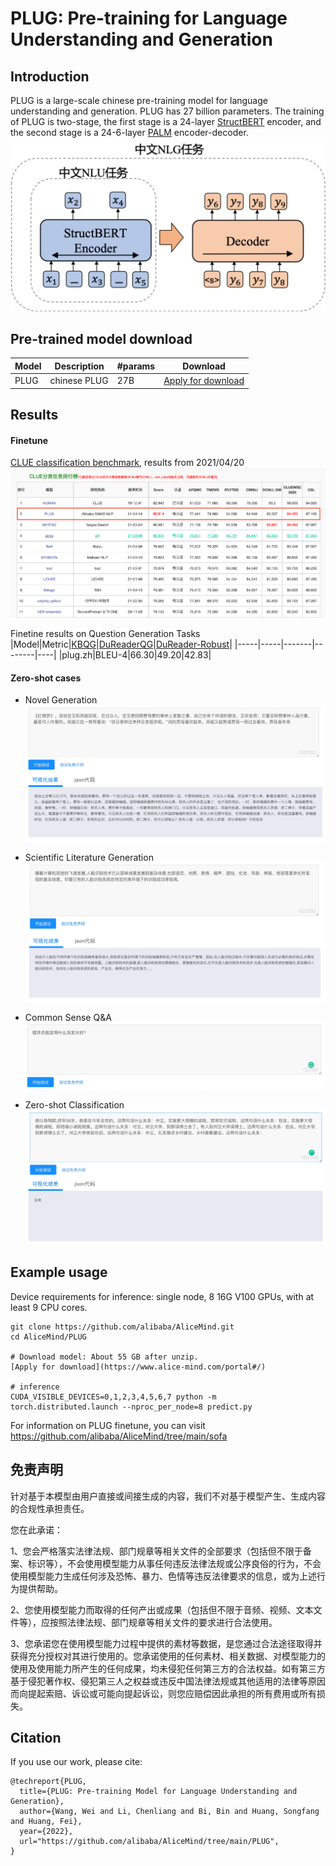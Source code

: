 # PLUG: Pre-training for Language Understanding and Generation

## Introduction
PLUG is a large-scale chinese pre-training model for language understanding and generation. PLUG has 27 billion parameters.
The training of PLUG is two-stage, the first stage is a 24-layer [StructBERT](https://arxiv.org/abs/1908.04577) encoder, and the second stage is a 24-6-layer [PALM](https://arxiv.org/pdf/2004.07159.pdf?fbclid=IwAR0BNl1IzR5bhcuEbyfNw2UN7MApHFoFP3BN40FKkW8x3bqolK_HilU293I) encoder-decoder.
![PLUG architecture](resources/architecture.png)

## Pre-trained model download
|Model | Description | #params | Download |
|------------------------|-------------------------------------------|------|------|
|PLUG |chinese PLUG  | 27B | [Apply for download](https://www.alice-mind.com/portal#/) |

## Results
#### Finetune
[CLUE classification benchmark](https://www.cluebenchmarks.com/classification.html), results from 2021/04/20
![clue](resources/clue.png)

Finetine results on Question Generation Tasks
|Model|Metric|[KBQG](https://github.com/nanduan/NLPCC-KBQA)|[DuReaderQG](https://arxiv.org/abs/1711.05073)|[DuReader-Robust](https://arxiv.org/abs/2004.11142)|
|-----|-----|-------|--------|----|
|plug.zh|BLEU-4|66.30|49.20|42.83|


#### Zero-shot cases
* Novel Generation
![novel generation](resources/zero-shot1.png)

* Scientific Literature Generation
![Scientific Literature generation](resources/zero-shot2.png)

* Common Sense Q&A
![common sense q&a](resources/zero-shot3.png)

* Zero-shot Classification
![zero-shot classification](resources/zero-shot4.png)

## Example usage
Device requirements for inference: single node, 8 16G V100 GPUs, with at least 9 CPU cores.

```shell
git clone https://github.com/alibaba/AliceMind.git
cd AliceMind/PLUG

# Download model: About 55 GB after unzip.
[Apply for download](https://www.alice-mind.com/portal#/)

# inference
CUDA_VISIBLE_DEVICES=0,1,2,3,4,5,6,7 python -m torch.distributed.launch --nproc_per_node=8 predict.py
```
For information on PLUG finetune, you can visit https://github.com/alibaba/AliceMind/tree/main/sofa

## 免责声明
针对基于本模型由用户直接或间接生成的内容，我们不对基于模型产生、生成内容的合规性承担责任。

您在此承诺：

1、您会严格落实法律法规、部门规章等相关文件的全部要求（包括但不限于备案、标识等），不会使用模型能力从事任何违反法律法规或公序良俗的行为，不会使用模型能力生成任何涉及恐怖、暴力、色情等违反法律要求的信息，或为上述行为提供帮助。

2、您使用模型能力而取得的任何产出或成果（包括但不限于音频、视频、文本文件等），应按照法律法规、部门规章等相关文件的要求进行合法使用。

3、您承诺您在使用模型能力过程中提供的素材等数据，是您通过合法途径取得并获得充分授权对其进行使用的。您承诺使用的任何素材、相关数据、对模型能力的使用及使用能力所产生的任何成果，均未侵犯任何第三方的合法权益。如有第三方基于侵犯著作权、侵犯第三人之权益或违反中国法律法规或其他适用的法律等原因而向提起索赔、诉讼或可能向提起诉讼，则您应赔偿因此承担的所有费用或所有损失。

## Citation
If you use our work, please cite:
```
@techreport{PLUG,
  title={PLUG: Pre-training Model for Language Understanding and Generation},
  author={Wang, Wei and Li, Chenliang and Bi, Bin and Huang, Songfang and Huang, Fei},
  year={2022},
  url="https://github.com/alibaba/AliceMind/tree/main/PLUG",
}
```
